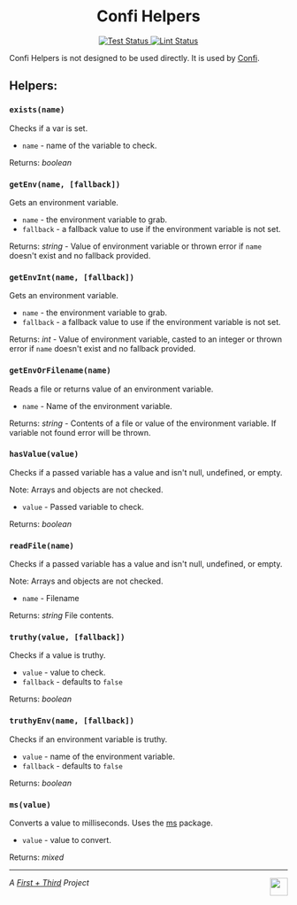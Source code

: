 <h1 align="center">Confi Helpers</h1>

<p align="center">
  <a href="https://github.com/firstandthird/confi-helpers/actions">
    <img src="https://img.shields.io/github/workflow/status/firstandthird/confi-helpers/Test/main?label=Tests&style=for-the-badge" alt="Test Status"/>
  </a>
  <a href="https://github.com/firstandthird/confi-helpers/actions">
    <img src="https://img.shields.io/github/workflow/status/firstandthird/confi-helpers/Lint/main?label=Lint&style=for-the-badge" alt="Lint Status"/>
  </a>
</p>

Confi Helpers is not designed to be used directly. It is used by [Confi](https://github.com/firstandthird/confi).

## Helpers:

### `exists(name)`

Checks if a var is set.

  - `name` - name of the variable to check.

Returns: _boolean_


### `getEnv(name, [fallback])`

Gets an environment variable.

  - `name` - the environment variable to grab.
  - `fallback` - a fallback value to use if the environment variable is not set.

Returns: _string_ - Value of environment variable or thrown error if `name` doesn't exist and no fallback provided.


### `getEnvInt(name, [fallback])`

Gets an environment variable.

  - `name` - the environment variable to grab.
  - `fallback` - a fallback value to use if the environment variable is not set.

Returns: _int_ - Value of environment variable, casted to an integer or thrown error if `name` doesn't exist and no fallback provided.

### `getEnvOrFilename(name)`

Reads a file or returns value of an environment variable.

  - `name` - Name of the environment variable.

Returns: _string_ - Contents of a file or value of the environment variable. If variable not found error will be thrown.


### `hasValue(value)`

Checks if a passed variable has a value and isn't null, undefined, or empty.

Note: Arrays and objects are not checked.

  - `value` - Passed variable to check.

Returns: _boolean_


### `readFile(name)`

Checks if a passed variable has a value and isn't null, undefined, or empty.

Note: Arrays and objects are not checked.

  - `name` - Filename

Returns: _string_ File contents.


### `truthy(value, [fallback])`

Checks if a value is truthy.

  - `value` - value to check.
  - `fallback` - defaults to `false`

Returns: _boolean_


### `truthyEnv(name, [fallback])`

Checks if an environment variable is truthy.

  - `value` - name of the environment variable.
  - `fallback` - defaults to `false`

Returns: _boolean_


### `ms(value)`

Converts a value to milliseconds. Uses the [ms](https://www.npmjs.com/package/ms) package.

  - `value` - value to convert.

Returns: _mixed_

---

<a href="https://firstandthird.com"><img src="https://firstandthird.com/_static/ui/images/safari-pinned-tab-62813db097.svg" height="32" width="32" align="right"></a>

_A [First + Third](https://firstandthird.com) Project_

